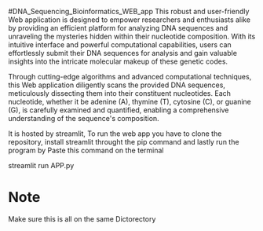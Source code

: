 #DNA_Sequencing_Bioinformatics_WEB_app
This robust and user-friendly Web application is designed to empower researchers and enthusiasts alike by providing an efficient platform for analyzing DNA sequences and unraveling the mysteries hidden within their nucleotide composition. With its intuitive interface and powerful computational capabilities, users can effortlessly submit their DNA sequences for analysis and gain valuable insights into the intricate molecular makeup of these genetic codes.

Through cutting-edge algorithms and advanced computational techniques, this Web application diligently scans the provided DNA sequences, meticulously dissecting them into their constituent nucleotides. Each nucleotide, whether it be adenine (A), thymine (T), cytosine (C), or guanine (G), is carefully examined and quantified, enabling a comprehensive understanding of the sequence's composition.

It is hosted by streamlit, To run the web app you have to clone the repository, install streamlit throught the pip command and lastly run the program by
Paste this command on the terminal 

streamlit run APP.py 

# Note 
Make sure this is all on the same Dictorectory 
